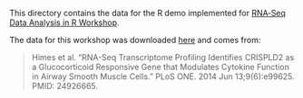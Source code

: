 This directory contains the data for the R demo implemented for [RNA‐Seq Data Analysis in R Workshop](https://github.com/merlinis12/RNA-Seq-Data-Analysis-in-R/wiki).

The data for this workshop was downloaded [here](https://bioconnector.github.io/workshops/r-rnaseq-airway.html#review) and comes from:
>Himes et al. “RNA-Seq Transcriptome Profiling Identifies CRISPLD2 as a Glucocorticoid Responsive Gene that Modulates Cytokine Function in Airway Smooth Muscle Cells.” PLoS ONE. 2014 Jun 13;9(6):e99625. PMID: 24926665.
 
